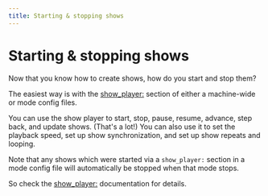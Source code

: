 ```yaml
---
title: Starting & stopping shows
---
```


# Starting & stopping shows


Now that you know how to create shows, how do you start and stop them?

The easiest way is with the [show_player:](../config/show_player.md) section of either a machine-wide or mode config files.

You can use the show player to start, stop, pause, resume, advance, step
back, and update shows. (That's a lot!) You can also use it to set the
playback speed, set up show synchronization, and set up show repeats and
looping.

Note that any shows which were started via a `show_player:` section in a
mode config file will automatically be stopped when that mode stops.

So check the [show_player:](../config/show_player.md)
documentation for details.
